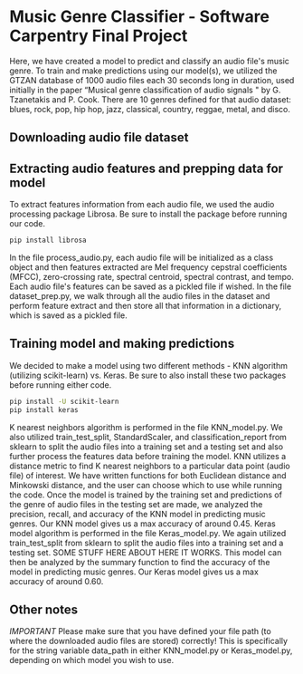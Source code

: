 # Music Genre Classifier - Software Carpentry Final Project

Here, we have created a model to predict and classify an audio file's music genre. To train and make predictions using our model(s), we utilized the GTZAN database of 1000 audio files each 30 seconds long in duration, used initially in the paper “Musical genre classification of audio signals " by G. Tzanetakis and P. Cook. There are 10 genres defined for that audio dataset: blues, rock, pop, hip hop, jazz, classical, country, reggae, metal, and disco.

## Downloading audio file dataset

## Extracting audio features and prepping data for model
To extract features information from each audio file, we used the audio processing package Librosa. Be sure to install the package before running our code. 
```bash
pip install librosa
```
In the file process_audio.py, each audio file will be initialized as a class object and then features extracted are Mel frequency cepstral coefficients (MFCC), zero-crossing rate, spectral centroid, spectral contrast, and tempo. Each audio file's features can be saved as a pickled file if wished.
In the file dataset_prep.py, we walk through all the audio files in the dataset and perform feature extract and then store all that information in a dictionary, which is saved as a pickled file.

## Training model and making predictions
We decided to make a model using two different methods - KNN algorithm (utilizing scikit-learn) vs. Keras. Be sure to also install these two packages before running either code.
```bash
pip install -U scikit-learn
pip install keras
```
K nearest neighbors algorithm is performed in the file KNN_model.py. We also utilized train_test_split, StandardScaler, and classification_report from sklearn to split the audio files into a training set and a testing set and also further process the features data before training the model. KNN utilizes a distance metric to find K nearest neighbors to a particular data point (audio file) of interest. We have written functions for both Euclidean distance and Minkowski distance, and the user can choose which to use while running the code. Once the model is trained by the training set and predictions of the genre of audio files in the testing set are made, we analyzed the precision, recall, and accuracy of the KNN model in predicting music genres. Our KNN model gives us a max accuracy of around 0.45.
Keras model algorithm is performed in the file Keras_model.py. We again utilized train_test_split from sklearn to split the audio files into a training set and a testing set. SOME STUFF HERE ABOUT HERE IT WORKS. This model can then be analyzed by the summary function to find the accuracy of the model in predicting music genres. Our Keras model gives us a max accuracy of around 0.60.

## Other notes
*IMPORTANT* Please make sure that you have defined your file path (to where the downloaded audio files are stored) correctly! This is specifically for the string variable data_path in either KNN_model.py or Keras_model.py, depending on which model you wish to use.
